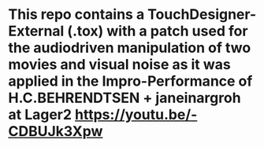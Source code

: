 # This repo contains a TouchDesigner-External (.tox) with a patch used for the audiodriven manipulation of two movies and visual noise as it was applied in the Impro-Performance of H.C.BEHRENDTSEN + janeinargroh at Lager2 https://youtu.be/-CDBUJk3Xpw
